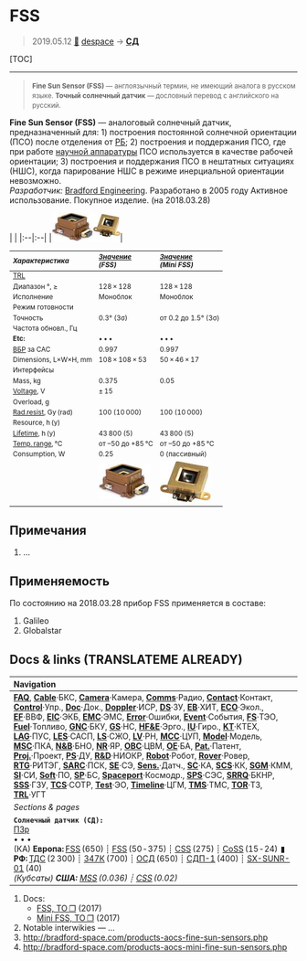 # FSS
> 2019.05.12 [🚀](../index/index.md) [despace](index.md) → **[СД](sensor.md)**

[TOC]

---

> <small>**Fine Sun Sensor (FSS)** — англоязычный термин, не имеющий аналога в русском языке. **Точный солнечный датчик** — дословный перевод с английского на русский.</small>

**Fine Sun Sensor (FSS)** — аналоговый солнечный датчик, предназначенный для: 1) построения постоянной солнечной ориентации (ПСО) после отделения от [РБ](lv.md); 2) построения и поддержания ПСО, где при работе [научной аппаратуры](oe.md) ПСО используется в качестве рабочей ориентации; 3) построения и поддержания ПСО в нештатных ситуациях (НШС), когда парирование НШС в режиме инерциальной ориентации невозможно.  
*Разработчик:* [Bradford Engineering](zz_bradford_eng.md). Разработано в 2005 году Активное использование. Покупное изделие. (на 2018.03.28)

| |
|:--|:--|
|[![](f/sensor/f/fss_fss_mini_pic1_thumb.jpg)](f/sensor/f/fss_fss_mini_pic1.jpg)|

<small>

|*Характеристика*|*[Значение](si.md)<br> (FSS)*|*[Значение](si.md)<br> (Mini FSS)*|
|:--|:--|:--|
|[TRL](trl.md)| | |
|Диапазон °, ≥|128 × 128|128 × 128|
|Исполнение|Моноблок|Моноблок|
|Режим готовности| | |
|Точность|0.3° (3σ)|от 0.2 до 1.5° (3σ)|
|Частота обновл., Гц| | |
|**Etc:**|• • •|• • •|
|[ВБР](srrq.md) за САС|0.997|0.997|
|Dimensions, L×W×H, mm|108 × 108 × 53|50 × 46 × 17|
|Интерфейсы| | |
|Mass, kg|0.375|0.05|
|[Voltage](voltage.md), V|± 15| |
|Overload, g| | |
|[Rad.resist](ion_rad.md), Gy (rad)|100 (10 000)|100 (10 000)|
|Resource, h (y)| | |
|[Lifetime](lifetime.md), h (y)|43 800 (5)|43 800 (5)|
|[Temp. range](tcs.md), ℃|от –50 до +85 ℃|от –50 до +85 ℃|
|Consumption, W|0.25|0 (пассивный)|
| |[![](f/sensor/f/fss_pic1_thumb.jpg)](f/sensor/f/fss_pic1.jpg)|[![](f/sensor/f/fss_mini_pic1_thumb.jpg)](f/sensor/f/fss_mini_pic1.jpg)|

</small>



<p style="page-break-after:always"> </p>

## Примечания
   1. …



## Применяемость
По состоянию на 2018.03.28 прибор FSS применяется в составе:

   1. Galileo
   1. Globalstar



<p style="page-break-after:always"> </p>

## Docs & links (TRANSLATEME ALREADY)
|Navigation|
|:--|
|**[FAQ](faq.md)**, **[Cable](cable.md)**·БКС, **[Camera](cam.md)**·Камера, **[Comms](comms.md)**·Радио, **[Contact](contact.md)**·Контакт, **[Control](control.md)**·Упр., **[Doc](doc.md)**·Док., **[Doppler](doppler.md)**·ИСР, **[DS](ds.md)**·ЗУ, **[EB](eb.md)**·ХИТ, **[ECO](ecology.md)**·Экол., **[EF](ef.md)**·ВВФ, **[ElC](elc.md)**·ЭКБ, **[EMC](emc.md)**·ЭМС, **[Error](error.md)**·Ошибки, **[Event](event.md)**·События, **[FS](fs.md)**·ТЭО, **[Fuel](fuel.md)**·Топливо, **[GNC](gnc.md)**·БКУ, **[GS](scs.md)**·НС, **[HF&E](hfe.md)**·Эрго., **[IU](iu.md)**·Гиро., **[KT](kt.md)**·КТЕХ, **[LAG](lag.md)**·ПУC, **[LES](les.md)**·САСП, **[LS](ls.md)**·СЖО, **[LV](lv.md)**·РН, **[MCC](mcc.md)**·ЦУП, **[Model](model.md)**·Модель, **[MSC](sc.md)**·ПКА, **[N&B](nnb.md)**·БНО, **[NR](nr.md)**·ЯР, **[OBC](obc.md)**·ЦВМ, **[OE](oe.md)**·БА, **[Pat.](патент.md)**·Патент, **[Proj.](project.md)**·Проект, **[PS](ps.md)**·ДУ, **[R&D](rnd.md)**·НИОКР, **[Robot](robotics.md)**·Робот, **[Rover](rover.md)**·Ровер, **[RTG](rtg.md)**·РИТЭГ, **[SARC](sarc.md)**·ПСК, **[SE](se.md)**·СЭ, **[Sens.](sensor.md)**·Датч., **[SC](sc.md)**·КА, **[SCS](scs.md)**·КК, **[SGM](sgm.md)**·КММ, **[SI](si.md)**·СИ, **[Soft](soft.md)**·ПО, **[SP](sp.md)**·БС, **[Spaceport](spaceport.md)**·Космодр., **[SPS](sps.md)**·СЭС, **[SRRQ](srrq.md)**·БКНР, **[SSS](sss.md)**·ГЗУ, **[TCS](tcs.md)**·СОТР, **[Test](test.md)**·ЭО, **[Timeline](timeline.md)**·ЦГМ, **[TMS](tms.md)**·ТМС, **[TOR](tor.md)**·ТЗ, **[TRL](trl.md)**·УГТ|
|*Sections & pages*|
|**`Солнечный датчик (СД):`**<br> [ПЗр](fov.md) <br>• • •<br> (КА) **Европа:** [FSS](fss_jo.md) (650) ┊ [FSS](fss.md) (50 ‑ 375) ┊ [CSS](css.md) (275) ┊ [CoSS](coss.md) (15 ‑ 24)  ▮  **РФ:** [ТДС](tds.md) (2 300) ┊ [347К](347k.md) (700) ┊ [ОСД](osd.md) (650) ┊ [СДП-1](sdp_1.md) (400) ┊ [SX-SUNR-01](sx_sunr_01.md) (40)<br> *(Кубсаты) **США:** [MSS](mss_sm.md) (0.036) ┊ [CSS](css_sm.md) (0.02)*|

   1. Docs:
      - [FSS, ТО ❐](f/sensor/f/fss_datasheet.djvu) (2017)
      - [Mini FSS, ТО ❐](f/sensor/f/fss_mini_datasheet.djvu) (2017)
   1. Notable interwikies — …
   1. <http://bradford-space.com/products-aocs-fine-sun-sensors.php>
   1. <http://bradford-space.com/products-aocs-mini-fine-sun-sensors.php>
